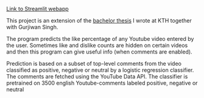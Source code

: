 [Link to Streamlit webapp](https://share.streamlit.io/isaclorentz/youtubelikepercentageprediction/main/program.py)

This project is an extension of the [bachelor thesis](http://urn.kb.se/resolve?urn=urn:nbn:se:kth:diva-301779) I wrote at KTH together with Gurjiwan Singh.

The program predicts the like percentage of any Youtube video entered by the user. Sometimes like and dislike counts are hidden on certain videos and then this program can give useful info (when comments are enabled).

Prediction is based on a subset of top-level comments from the video classified as positive, negative or neutral by a logistic regression classifier. The comments are fetched using the YouTube Data API. The classifier is pretrained on 3500 english Youtube-comments labeled positive, negative or neutral
